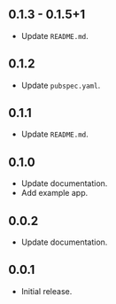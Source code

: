 ## 0.1.3 - 0.1.5+1

* Update `README.md`.

## 0.1.2

* Update `pubspec.yaml`.

## 0.1.1

* Update `README.md`.

## 0.1.0

* Update documentation.
* Add example app.

## 0.0.2

* Update documentation.

## 0.0.1

* Initial release.
